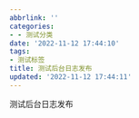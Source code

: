 ```yaml
---
abbrlink: ''
categories:
- - 测试分类
date: '2022-11-12 17:44:10'
tags:
- 测试标签
title: 测试后台日志发布
updated: '2022-11-12 17:44:11'
---
```

测试后台日志发布
